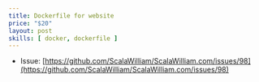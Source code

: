```yaml
---
title: Dockerfile for website
price: "$20"
layout: post
skills: [ docker, dockerfile ]
---
```


- Issue: [https://github.com/ScalaWilliam/ScalaWilliam.com/issues/98](https://github.com/ScalaWilliam/ScalaWilliam.com/issues/98)
